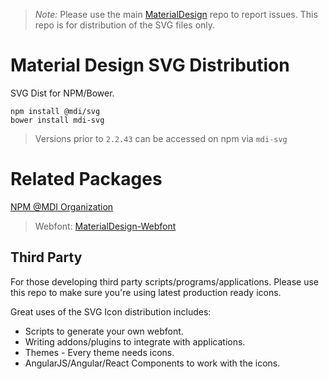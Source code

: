 > *Note:* Please use the main [MaterialDesign](https://github.com/Templarian/MaterialDesign/issues) repo to report issues. This repo is for distribution of the SVG files only.

# Material Design SVG Distribution

SVG Dist for NPM/Bower.

```
npm install @mdi/svg
bower install mdi-svg
```

> Versions prior to `2.2.43` can be accessed on npm via `mdi-svg`

# Related Packages

[NPM @MDI Organization](https://npmjs.com/org/mdi)

> Webfont: [MaterialDesign-Webfont](https://github.com/Templarian/MaterialDesign-Webfont)

## Third Party

For those developing third party scripts/programs/applications. Please use this repo to make sure you're using latest production ready icons.

Great uses of the SVG Icon distribution includes:

- Scripts to generate your own webfont.
- Writing addons/plugins to integrate with applications.
- Themes - Every theme needs icons.
- AngularJS/Angular/React Components to work with the icons.
